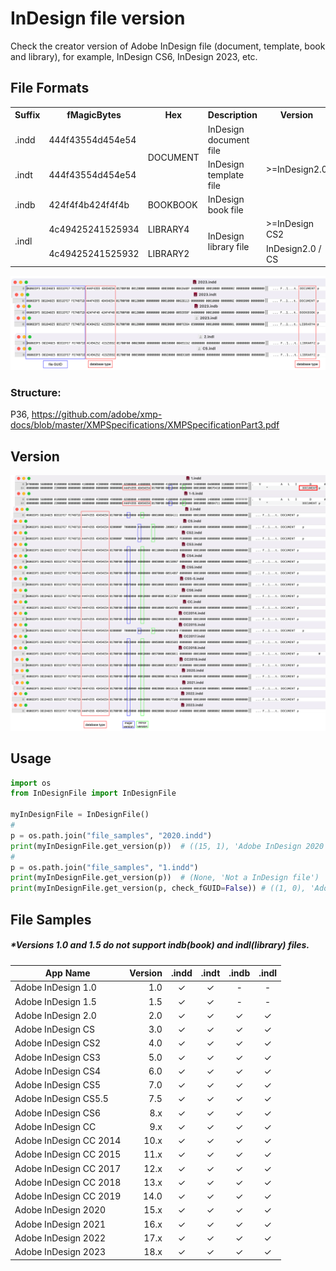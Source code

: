 # InDesign file version
Check the creator version of Adobe InDesign file (document, template, book and library), for example, InDesign CS6, InDesign 2023, etc.


## File Formats
<table>
    <tr>
        <th>Suffix</th>
        <th>fMagicBytes</th>
        <th>Hex</th>
        <th>Description</th>
        <th>Version</th>
    </tr>
    <tr>
        <td>.indd</td>
        <td>444f43554d454e54</td>
        <td rowspan="2">DOCUMENT</td>
        <td>InDesign document file</td>
        <td rowspan="3">&gt;=InDesign2.0</td>
    </tr>
    <tr>
        <td>.indt</td>
        <td>444f43554d454e54</td>
        <td>InDesign template file</td>
    </tr>
    <tr>
        <td>.indb</td>
        <td>424f4f4b424f4f4b</td>
        <td>BOOKBOOK</td>
        <td>InDesign book file</td>
    </tr>
    <tr>
        <td rowspan="2">.indl</td>
        <td>4c49425241525934</td>
        <td>LIBRARY4</td>
        <td rowspan="2">InDesign library file</td>
        <td>&gt;=InDesign CS2</td>
    </tr>
    <tr>
        <td>4c49425241525932</td>
        <td>LIBRARY2</td>
        <td>InDesign2.0 / CS</td>
    </tr>
</table>

![format](format.png)
### Structure:
P36, https://github.com/adobe/xmp-docs/blob/master/XMPSpecifications/XMPSpecificationPart3.pdf


## Version
![format](version.png)


## Usage
```py
import os
from InDesignFile import InDesignFile

myInDesignFile = InDesignFile()
#
p = os.path.join("file_samples", "2020.indd")
print(myInDesignFile.get_version(p))  # ((15, 1), 'Adobe InDesign 2020')
#
p = os.path.join("file_samples", "1.indd")
print(myInDesignFile.get_version(p))  # (None, 'Not a InDesign file')
print(myInDesignFile.get_version(p, check_fGUID=False)) # ((1, 0), 'Adobe InDesign 1.0')
```

## File Samples
##### *Versions 1.0 and 1.5 do not support indb(book) and indl(library) files.
| App Name | Version | .indd | .indt | .indb | .indl |
| - | ---: | :---: | :-: | :-: | :-: |
|Adobe InDesign 1.0|1.0|✓|✓|-|-|
|Adobe InDesign 1.5|1.5|✓|✓|-|-|
|Adobe InDesign 2.0|2.0|✓|✓|✓|✓|
|Adobe InDesign CS|3.0|✓|✓|✓|✓|
|Adobe InDesign CS2|4.0|✓|✓|✓|✓|
|Adobe InDesign CS3|5.0|✓|✓|✓|✓|
|Adobe InDesign CS4|6.0|✓|✓|✓|✓|
|Adobe InDesign CS5|7.0|✓|✓|✓|✓|
|Adobe InDesign CS5.5|7.5|✓|✓|✓|✓|
|Adobe InDesign CS6|8.x|✓|✓|✓|✓|
|Adobe InDesign CC|9.x|✓|✓|✓|✓|
|Adobe InDesign CC 2014|10.x|✓|✓|✓|✓|
|Adobe InDesign CC 2015|11.x|✓|✓|✓|✓|
|Adobe InDesign CC 2017|12.x|✓|✓|✓|✓|
|Adobe InDesign CC 2018|13.x|✓|✓|✓|✓|
|Adobe InDesign CC 2019|14.0|✓|✓|✓|✓|
|Adobe InDesign 2020|15.x|✓|✓|✓|✓|
|Adobe InDesign 2021|16.x|✓|✓|✓|✓|
|Adobe InDesign 2022|17.x|✓|✓|✓|✓|
|Adobe InDesign 2023|18.x|✓|✓|✓|✓|